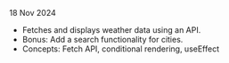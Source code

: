 18 Nov 2024
- Fetches and displays weather data using an API.
- Bonus: Add a search functionality for cities.
- Concepts: Fetch API, conditional rendering, useEffect
